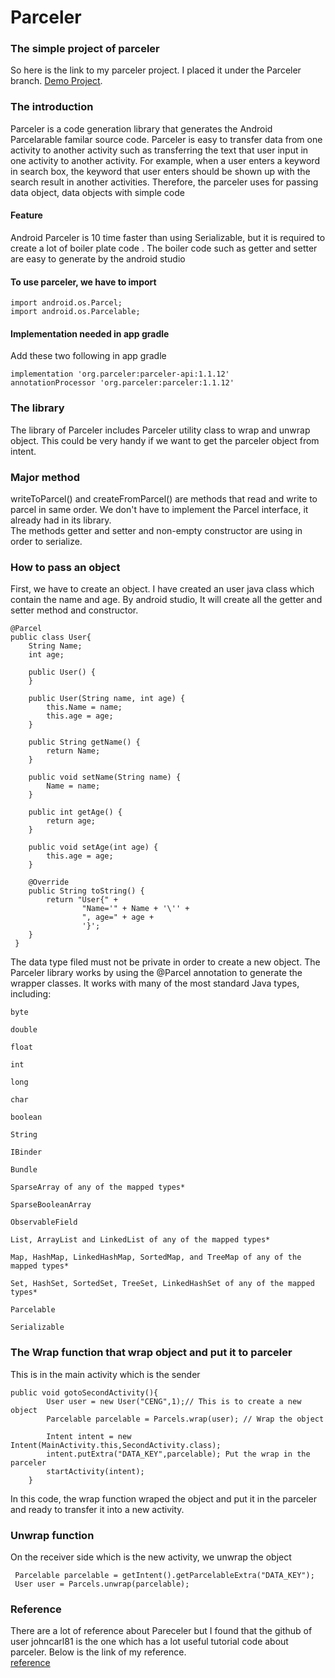 # Parceler

### The simple project of parceler
So here is the link to my parceler project. I placed it under the Parceler branch.
[Demo Project](https://github.com/diepbaoquy97/Parceler/tree/Parceler).
### The introduction
Parceler is a code generation library that generates the Android Parcelarable familar source code. Parceler is easy to transfer data from one activity to another activity such as transferring the text that user input in one activity to another activity. For example, when a user enters a keyword in search box, the keyword that user enters should be shown up with the search result in another activities. Therefore, the parceler uses for passing data object, data objects with simple code 
#### Feature
Android Parceler is 10 time faster than using Serializable, but it is required to create a lot of boiler plate code . 
The boiler code such as getter and setter are easy to generate by the android studio
#### To use parceler, we have to import

`import android.os.Parcel;`</br>
`import android.os.Parcelable;`
#### Implementation needed in app gradle
Add these two following in app gradle

`implementation 'org.parceler:parceler-api:1.1.12'`</br>
 `annotationProcessor 'org.parceler:parceler:1.1.12'`


### The library
The library of Parceler includes Parceler utility class to wrap and unwrap object. This could be very handy if we want to get the parceler object from intent.

### Major method

writeToParcel() and createFromParcel() are methods that read and write to parcel in same order. We don't have to implement the Parcel interface, it already had in its library.</br>
The methods getter and setter and non-empty constructor are using in order to serialize.

### How to pass an object
First, we have to create an object. I have created an user java class which contain the name and age. By android studio, It will create all the getter and setter method and constructor.

```
@Parcel
public class User{
    String Name;
    int age;

    public User() {
    }

    public User(String name, int age) {
        this.Name = name;
        this.age = age;
    }

    public String getName() {
        return Name;
    }

    public void setName(String name) {
        Name = name;
    }

    public int getAge() {
        return age;
    }

    public void setAge(int age) {
        this.age = age;
    }

    @Override
    public String toString() {
        return "User{" +
                "Name='" + Name + '\'' +
                ", age=" + age +
                '}';
    }
 } 
```

The data type filed must not be private in order to create a new object.
The Parceler library works by using the @Parcel annotation to generate the wrapper classes. It works with many of the most standard Java types, including: </br>

`byte`

`double`

`float`

`int`

`long`

`char`

`boolean`

`String`

`IBinder`

`Bundle`

`SparseArray of any of the mapped types*`

`SparseBooleanArray`

`ObservableField`

`List, ArrayList and LinkedList of any of the mapped types*`

`Map, HashMap, LinkedHashMap, SortedMap, and TreeMap of any of the mapped types*`

`Set, HashSet, SortedSet, TreeSet, LinkedHashSet of any of the mapped types*`

`Parcelable`

`Serializable`


### The Wrap function that wrap object and put it to parceler
This is in the main activity which is the sender
```
public void gotoSecondActivity(){
        User user = new User("CENG",1);// This is to create a new object
        Parcelable parcelable = Parcels.wrap(user); // Wrap the object

        Intent intent = new Intent(MainActivity.this,SecondActivity.class);
        intent.putExtra("DATA_KEY",parcelable); Put the wrap in the parceler
        startActivity(intent);
    }
```
In this code, the wrap function wraped the object and put it in the parceler and ready to transfer it into a new activity.
### Unwrap function
On the receiver side which is the new activity, we unwrap the object
```
 Parcelable parcelable = getIntent().getParcelableExtra("DATA_KEY");
 User user = Parcels.unwrap(parcelable);
```
### Reference
There are a lot of reference about Pareceler but I found that the github of user johncarl81 is the one which has a lot useful tutorial code about parceler. Below is the link of my reference.</br>
[reference](https://github.com/johncarl81/parceler)
